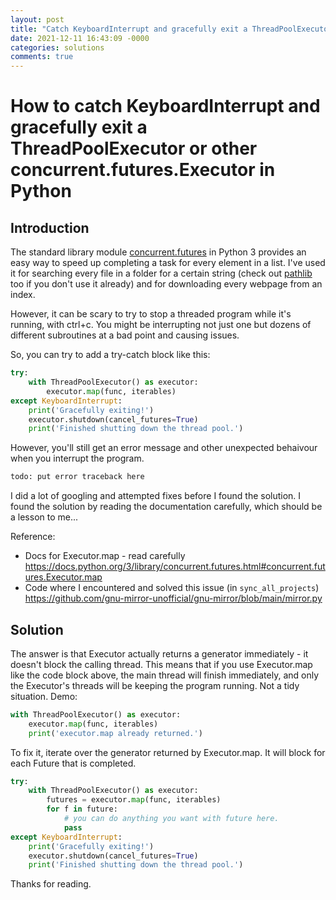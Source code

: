 ```yaml
---
layout: post
title: "Catch KeyboardInterrupt and gracefully exit a ThreadPoolExecutor in Python"
date: 2021-12-11 16:43:09 -0000
categories: solutions
comments: true
---
```


# How to catch KeyboardInterrupt and gracefully exit a ThreadPoolExecutor or other concurrent.futures.Executor in Python

## Introduction

The standard library module [concurrent.futures](https://docs.python.org/3/library/concurrent.futures.html) in Python 3 provides an easy way to speed up completing a task for every element in a list. I've used it for searching every file in a folder for a certain string (check out [pathlib](https://docs.python.org/3/library/pathlib.html) too if you don't use it already) and for downloading every webpage from an index.

However, it can be scary to try to stop a threaded program while it's running, with ctrl+c. You might be interrupting not just one but dozens of different subroutines at a bad point and causing issues.

So, you can try to add a try-catch block like this:

```py
try:
    with ThreadPoolExecutor() as executor:
        executor.map(func, iterables)
except KeyboardInterrupt:
    print('Gracefully exiting!')
    executor.shutdown(cancel_futures=True)
    print('Finished shutting down the thread pool.')
```

 However, you'll still get an error message and other unexpected behaivour when you interrupt the program.

 ```py
 todo: put error traceback here
```

I did a lot of googling and attempted fixes before I found the solution. I found the solution by reading the documentation carefully, which should be a lesson to me...

Reference:
- Docs for Executor.map - read carefully https://docs.python.org/3/library/concurrent.futures.html#concurrent.futures.Executor.map
- Code where I encountered and solved this issue (in `sync_all_projects`) https://github.com/gnu-mirror-unofficial/gnu-mirror/blob/main/mirror.py

## Solution

The answer is that Executor actually returns a generator immediately - it doesn't block the calling thread. This means that if you use Executor.map like the code block above, the main thread will finish immediately, and only the Executor's threads will be keeping the program running. Not a tidy situation. Demo:

```py
with ThreadPoolExecutor() as executor:
    executor.map(func, iterables)
    print('executor.map already returned.')
```

To fix it, iterate over the generator returned by Executor.map. It will block for each Future that is completed.

```py
try:
    with ThreadPoolExecutor() as executor:
        futures = executor.map(func, iterables)
        for f in future:
            # you can do anything you want with future here.
            pass
except KeyboardInterrupt:
    print('Gracefully exiting!')
    executor.shutdown(cancel_futures=True)
    print('Finished shutting down the thread pool.')
```

Thanks for reading.
